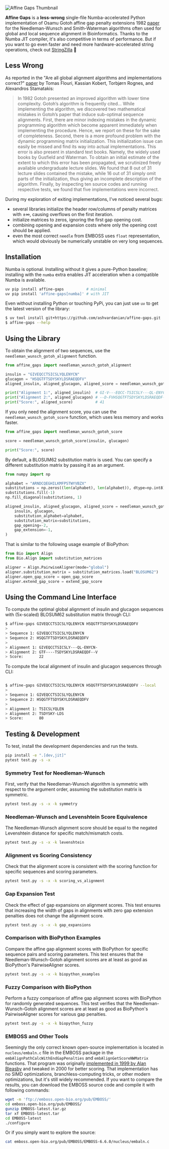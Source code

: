![Affine Gaps Thumbnail](https://github.com/ashvardanian/ashvardanian/blob/master/repositories/affine-gaps.jpg?raw=true)

__Affine Gaps__ is a __less-wrong__ single-file Numba-accelerated Python implementation of Osamu Gotoh affine gap penalty extensions 1982 [paper](https://doc.aporc.org/attach/Course001Papers/gotoh1982.pdf) for the Needleman-Wunsch and Smith-Waterman algorithms often used for global and local sequence alignment in Bioinformatics.
Thanks to the Numba JIT compiler, it's also competitive in terms of performance.
But if you want to go even faster and need more hardware-accelerated string operations, check out [StringZilla](https://github.com/ashvardanian/stringzilla) 🦖

## Less Wrong

As reported in the "Are all global alignment algorithms and implementations correct?" [paper](https://www.biorxiv.org/content/10.1101/031500v1.full.pdf) by Tomas Flouri, Kassian Kobert, Torbjørn Rognes, and Alexandros Stamatakis:

> In 1982 Gotoh presented an improved algorithm with lower time complexity. 
> Gotoh’s algorithm is frequently cited...
> While implementing the algorithm, we discovered two mathematical mistakes in Gotoh’s paper that induce sub-optimal sequence alignments.
> First, there are minor indexing mistakes in the dynamic programming algorithm which become apparent immediately when implementing the procedure.
> Hence, we report on these for the sake of completeness.
> Second, there is a more profound problem with the dynamic programming matrix initialization.
> This initialization issue can easily be missed and find its way into actual implementations.
> This error is also present in standard text books.
> Namely, the widely used books by Gusfield and Waterman.
> To obtain an initial estimate of the extent to which this error has been propagated, we scrutinized freely available undergraduate lecture slides.
> We found that 8 out of 31 lecture slides contained the mistake, while 16 out of 31 simply omit parts of the initialization, thus giving an incomplete description of the algorithm.
> Finally, by inspecting ten source codes and running respective tests, we found that five implementations were incorrect.

During my exploration of exiting implementations, I've noticed several bugs:

- several libraries initialize the header row/columns of penalty matrices with ±∞, causing overflows on the first iteration.
- initialize matrices to zeros, ignoring the first gap opening cost.
- combining opening and expansion costs where only the opening cost should be applied.
- even the most correct `needle` from EMBOSS uses `float` representation, which would obviously be numerically unstable on very long sequences.

## Installation

Numba is optional.
Installing without it gives a pure-Python baseline; installing with the `numba` extra enables JIT acceleration when a compatible Numba is available.

```sh
uv pip install affine-gaps          # minimal
uv pip install 'affine-gaps[numba]' # with JIT
```

Even without installing Python or touching PyPi, you can just use `uv` to get the latest version of the library:

```bash
$ uv tool install git+https://github.com/ashvardanian/affine-gaps.git
$ affine-gaps --help
```

## Using the Library

To obtain the alignment of two sequences, use the `needleman_wunsch_gotoh_alignment` function.

```python
from affine_gaps import needleman_wunsch_gotoh_alignment

insulin = "GIVEQCCTSICSLYQLENYCN"
glucagon = "HSQGTFTSDYSKYLDSRAEQDFV"
aligned_insulin, aligned_glucagon, aligned_score = needleman_wunsch_gotoh_alignment(insulin, glucagon)

print("Alignment 1:", aligned_insulin)  # GI-V---EQCC-TSICSLY---QL-ENYCN-
print("Alignment 2:", aligned_glucagon) # --D-FVHSQGTFTSDYSKYLDSRAEQDF--V
print("Score:", aligned_score)          # 41
```

If you only need the alignment score, you can use the `needleman_wunsch_gotoh_score` function, which uses less memory and works faster.

```python
from affine_gaps import needleman_wunsch_gotoh_score

score = needleman_wunsch_gotoh_score(insulin, glucagon)

print("Score:", score)
```

By default, a BLOSUM62 substitution matrix is used.
You can specify a different substitution matrix by passing it as an argument.

```python
from numpy import np

alphabet = "ARNDCQEGHILKMFPSTWYVBZX"
substitutions = np.zeros((len(alphabet), len(alphabet)), dtype=np.int8)
substitutions.fill(-1)
np.fill_diagonal(substitutions, 1)

aligned_insulin, aligned_glucagon, aligned_score = needleman_wunsch_gotoh_alignment(
    insulin, glucagon,
    substitution_alphabet=alphabet,
    substitution_matrix=substitutions,
    gap_opening=-2,
    gap_extension=-1,
)
```

That is similar to the following usage example of BioPython:

```python
from Bio import Align
from Bio.Align import substitution_matrices

aligner = Align.PairwiseAligner(mode="global")
aligner.substitution_matrix = substitution_matrices.load("BLOSUM62")
aligner.open_gap_score = open_gap_score
aligner.extend_gap_score = extend_gap_score
```

## Using the Command Line Interface

To compute the optimal global alignment of insulin and glucagon sequences with (5x-scaled) BLOSUM62 substitution matrix through CLI:

```bash
$ affine-gaps GIVEQCCTSICSLYQLENYCN HSQGTFTSDYSKYLDSRAEQDFV
>
> Sequence 1: GIVEQCCTSICSLYQLENYCN
> Sequence 2: HSQGTFTSDYSKYLDSRAEQDFV
>
> Alignment 1: GIVEQCCTSICSLY---QL-ENYCN-
> Alignment 2: GTF----TSDYSKYLDSRAEQDF--V
> Score:       22
```

To compute the local alignment of insulin and glucagon sequences through CLI:

```bash

$ affine-gaps GIVEQCCTSICSLYQLENYCN HSQGTFTSDYSKYLDSRAEQDFV --local
> 
> Sequence 1: GIVEQCCTSICSLYQLENYCN
> Sequence 2: HSQGTFTSDYSKYLDSRAEQDFV
> 
> Alignment 1: TSICSLYQLEN
> Alignment 2: TSDYSKY-LDS
> Score:       80
```

## Testing & Development

To test, install the development dependencies and run the tests.

```bash
pip install -e ".[dev,jit]"
pytest test.py -s -x
```

### Symmetry Test for Needleman-Wunsch

First, verify that the Needleman-Wunsch algorithm is symmetric with respect to the argument order, assuming the substitution matrix is symmetric.

```bash
pytest test.py -s -x -k symmetry
```

### Needleman-Wunsch and Levenshtein Score Equivalence

The Needleman-Wunsch alignment score should be equal to the negated Levenshtein distance for specific match/mismatch costs.

```bash
pytest test.py -s -x -k levenshtein
```

### Alignment vs Scoring Consistency

Check that the alignment score is consistent with the scoring function for specific sequences and scoring parameters.

```bash
pytest test.py -s -x -k scoring_vs_alignment
```

### Gap Expansion Test

Check the effect of gap expansions on alignment scores. This test ensures that increasing the width of gaps in alignments with zero gap extension penalties does not change the alignment score.

```bash
pytest test.py -s -x -k gap_expansions
```

### Comparison with BioPython Examples

Compare the affine gap alignment scores with BioPython for specific sequence pairs and scoring parameters. This test ensures that the Needleman-Wunsch-Gotoh alignment scores are at least as good as BioPython's PairwiseAligner scores.

```bash
pytest test.py -s -x -k biopython_examples
```

### Fuzzy Comparison with BioPython

Perform a fuzzy comparison of affine gap alignment scores with BioPython for randomly generated sequences. This test verifies that the Needleman-Wunsch-Gotoh alignment scores are at least as good as BioPython's PairwiseAligner scores for various gap penalties.

```bash
pytest test.py -s -x -k biopython_fuzzy
```

### EMBOSS and Other Tools

Seemingly the only correct known open-source implementation is located in `nucleus/embaln.c` file in the EMBOSS package in the `embAlignPathCalcWithEndGapPenalties` and `embAlignGetScoreNWMatrix` functions.
That program was originally [implemented in 1999 by Alan Bleasby](https://www.bioinformatics.nl/cgi-bin/emboss/help/needle) and tweaked in 2000 for better scoring.
That implementation has no SIMD optimizations, branchless-computing tricks, or other modern optimizations, but it's still widely recommended.
If you want to compare the results, you can download the EMBOSS source code and compile it with following commands:

```bash
wget -m 'ftp://emboss.open-bio.org/pub/EMBOSS/'
cd emboss.open-bio.org/pub/EMBOSS/
gunzip EMBOSS-latest.tar.gz
tar xf EMBOSS-latest.tar
cd EMBOSS-latest
./configure
```

Or if you simply want to explore the source:

```bash
cat emboss.open-bio.org/pub/EMBOSS/EMBOSS-6.6.0/nucleus/embaln.c
```
